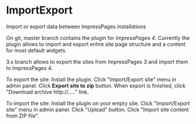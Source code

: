 ImportExport
============

Import or export data between ImpressPages installations

On git, master branch contains the plugin for *ImpressPages 4*. 
Currently the plugin allows to import and export entire site page structure and a content for most default widgets.

3.x branch allows to export the sites from ImpressPages 3 and import them to ImpressPages 4.

To export the site: 
Install the plugin. Click "Import/Export site" menu in admin panel. Click **Export site to zip** button. 
When export is finished, click "Download archive http://....." link. 

To import the site:
Install the plugin on your empty site.  Click "Import/Export site" menu in admin panel. 
Click "Upload" button. Click "Import site content from ZIP file".

